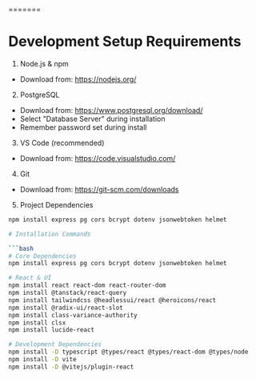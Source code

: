 =======
# Development Setup Requirements

1. Node.js & npm
  - Download from: https://nodejs.org/

2. PostgreSQL 
  - Download from: https://www.postgresql.org/download/
  - Select "Database Server" during installation
  - Remember password set during install

3. VS Code (recommended)
  - Download from: https://code.visualstudio.com/

4. Git
  - Download from: https://git-scm.com/downloads

5. Project Dependencies
```bash
npm install express pg cors bcrypt dotenv jsonwebtoken helmet

# Installation Commands

```bash
# Core Dependencies
npm install express pg cors bcrypt dotenv jsonwebtoken helmet

# React & UI
npm install react react-dom react-router-dom
npm install @tanstack/react-query
npm install tailwindcss @headlessui/react @heroicons/react
npm install @radix-ui/react-slot
npm install class-variance-authority
npm install clsx
npm install lucide-react

# Development Dependencies
npm install -D typescript @types/react @types/react-dom @types/node
npm install -D vite 
npm install -D @vitejs/plugin-react
